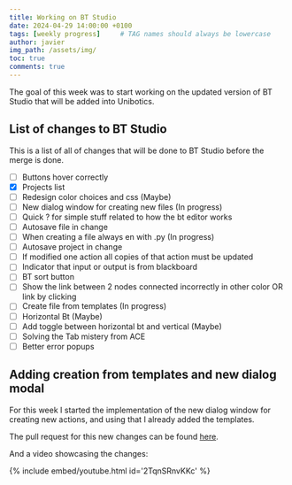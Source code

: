 ```yaml
---
title: Working on BT Studio
date: 2024-04-29 14:00:00 +0100
tags: [weekly progress]     # TAG names should always be lowercase
author: javier
img_path: /assets/img/
toc: true
comments: true
---
```


The goal of this week was to start working on the updated version of BT Studio that will be added into Unibotics.

## List of changes to BT Studio

This is a list of all of changes that will be done to BT Studio before the merge is done.

- [ ] Buttons hover correctly
- [X] Projects list
- [ ] Redesign color choices and css (Maybe)
- [ ] New dialog window for creating new files (In progress)
- [ ] Quick ? for simple stuff related to how the bt editor works
- [ ] Autosave file in change
- [ ] When creating a file always en with .py (In progress)
- [ ] Autosave project in change
- [ ] If modified one action all copies of that action must be updated
- [ ] Indicator that input or output is from blackboard
- [ ] BT sort button
- [ ] Show the link between 2 nodes connected incorrectly in other color OR link by clicking
- [ ] Create file from templates (In progress)
- [ ] Horizontal Bt (Maybe)
- [ ] Add toggle between horizontal bt and vertical (Maybe)
- [ ] Solving the Tab mistery from ACE
- [ ] Better error popups

## Adding creation from templates and new dialog modal

For this week I started the implementation of the new dialog window for creating new actions, and using that I already added the templates.

The pull request for this new changes can be found [here](https://github.com/JdeRobot/bt-studio/pull/81).

And a video showcasing the changes:

{% include embed/youtube.html id='2TqnSRnvKKc' %}
